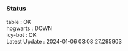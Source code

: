 ### Status


table : OK  
hogwarts : DOWN  
icy-bot : OK  
Latest Update : 2024-01-06 03:08:27.295903
